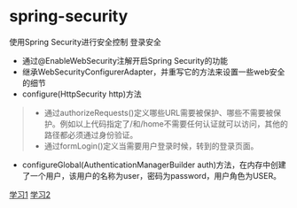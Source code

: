 # spring-security
使用Spring Security进行安全控制 登录安全  

* 通过@EnableWebSecurity注解开启Spring Security的功能
* 继承WebSecurityConfigurerAdapter，并重写它的方法来设置一些web安全的细节
* configure(HttpSecurity http)方法
>* 通过authorizeRequests()定义哪些URL需要被保护、哪些不需要被保护。例如以上代码指定了/和/home不需要任何认证就可以访问，其他的路径都必须通过身份验证。
>* 通过formLogin()定义当需要用户登录时候，转到的登录页面。
* configureGlobal(AuthenticationManagerBuilder auth)方法，在内存中创建了一个用户，该用户的名称为user，密码为password，用户角色为USER。

[学习1](https://github.com/SpringForAll/SpringBoot-Learning/tree/master/Chapter4-3-1)
[学习2](http://blog.didispace.com/springbootsecurity/)